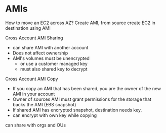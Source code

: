 # AMIs

How to move an EC2 across AZ? 
Create AMI, from source
create EC2 in destination using AMI

Cross Account AMI Sharing
* can share AMI with another account
* Does not affect ownership
* AMI's volumes must be unencrypted
    * or use a customer managed key
    * must also shared key to decrypt

Cross Account AMI Copy
* If you copy an AMI that has been shared, you are the owner of the new AMI in your account
* Owner of sources AMI must grant permissions for the storage that backs the AMI (EBS snapshot) 
* If shared AMI has encrypted snapshot, destination needs key. 
* can encrypt with own key while copying

can share with orgs and OUs